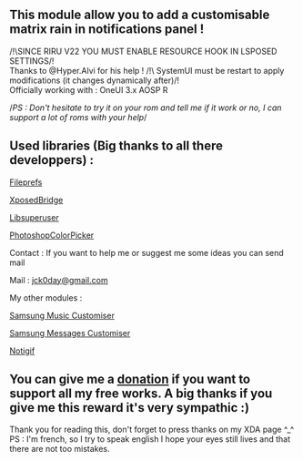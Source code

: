 ## **This module allow you to add a customisable matrix rain in notifications panel !**
/!\SINCE RIRU V22 YOU MUST ENABLE RESOURCE HOOK IN LSPOSED SETTINGS/!\
Thanks to @Hyper.Alvi for his help !
/!\ SystemUI must be restart to apply modifications (it changes dynamically after)/!\
Officially working with :
OneUI 3.x
AOSP R

/*PS : Don't hesitate to try it on your rom and tell me if it work or no, I can support a lot of roms with your help*/

## Used libraries (Big thanks to all there developpers) :
[Fileprefs](https://github.com/chengxuncc/fileprefs)

[XposedBridge](https://github.com/rovo89/XposedBridge)

[Libsuperuser](https://github.com/Chainfire/libsuperuser)

[PhotoshopColorPicker](https://github.com/AzeeSoft/AndroidPhotoshopColorPicker)

Contact :
If you want to help me or suggest me some ideas you can send mail

Mail : jck0day@gmail.com

My other modules :

[Samsung Music Customiser](https://forum.xda-developers.com/t/xposed-lsposed-samsung-music-customiser-change-app-colors.4076893/)

[Samsung Messages Customiser](https://forum.xda-developers.com/t/xposed-lsposed-samsung-messages-customiser-change-app-colors.4104635/)

[Notigif](https://forum.xda-developers.com/t/xposed-lsposed-notigif-add-a-gif-to-notifications-panel.4165259/)

## You can give me a [donation](https://www.paypal.com/cgi-bin/webscr?cmd=_s-xclick&hosted_button_id=A3YW496LXQZ5A&source=url) if you want to support all my free works. A big thanks if you give me this reward it's very sympathic :)

Thank you for reading this, don't forget to press thanks on my XDA page ^_^
PS : I'm french, so I try to speak english I hope your eyes still lives and that there are not too mistakes.
